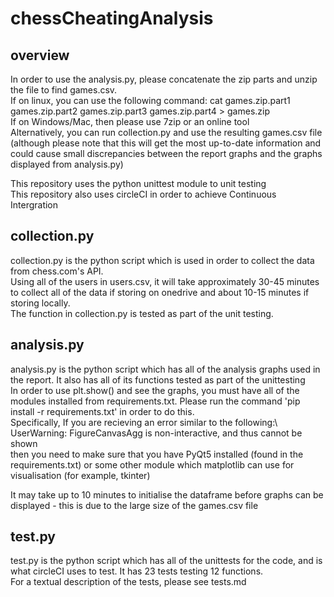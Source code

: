 # chessCheatingAnalysis

## overview
In order to use the analysis.py, please concatenate the zip parts and unzip the file to find games.csv. \
If on linux, you can use the following command: cat games.zip.part1 games.zip.part2 games.zip.part3 games.zip.part4 > games.zip\
If on Windows/Mac, then please use 7zip or an online tool\
Alternatively, you can run collection.py and use the resulting games.csv file (although please note that this will get the most up-to-date information and could cause small discrepancies between the report graphs and the graphs displayed from analysis.py)

This repository uses the python unittest module to unit testing\
This repository also uses circleCI in order to achieve Continuous Intergration

## collection.py
collection.py is the python script which is used in order to collect the data from chess.com's API.\
Using all of the users in users.csv, it will take approximately 30-45 minutes to collect all of the data if storing on onedrive and about 10-15 minutes if storing locally.\
The function in collection.py is tested as part of the unit testing.

## analysis.py
analysis.py is the python script which has all of the analysis graphs used in the report. It also has all of its functions tested as part of the unittesting\
In order to use plt.show() and see the graphs, you must have all of the modules installed from requirements.txt. Please run the command 'pip install -r requirements.txt' in order to do this.\
Specifically, If you are recieving an error similar to the following:\ 
UserWarning: FigureCanvasAgg is non-interactive, and thus cannot be shown\
then you need to make sure that you have PyQt5 installed (found in the requirements.txt) or some other module which matplotlib can use for visualisation (for example, tkinter)

It may take up to 10 minutes to initialise the dataframe before graphs can be displayed - this is due to the large size of the games.csv file
## test.py
test.py is the python script which has all of the unittests for the code, and is what circleCI uses to test. It has 23 tests testing 12 functions.\
For a textual description of the tests, please see tests.md
